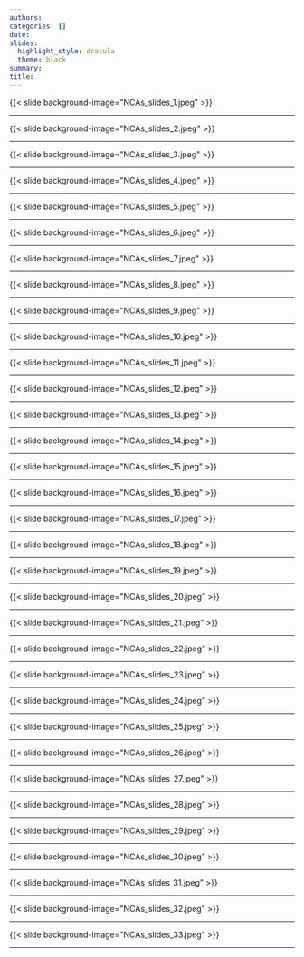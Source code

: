 ```yaml
---
authors: 
categories: []
date: 
slides: 
  highlight_style: dracula
  theme: black
summary: 
title:
---
```

{{< slide background-image="NCAs_slides_1.jpeg" >}}
___
{{< slide background-image="NCAs_slides_2.jpeg" >}}
___
{{< slide background-image="NCAs_slides_3.jpeg" >}}
___
{{< slide background-image="NCAs_slides_4.jpeg" >}}
___
{{< slide background-image="NCAs_slides_5.jpeg" >}}
___
{{< slide background-image="NCAs_slides_6.jpeg" >}}
___
{{< slide background-image="NCAs_slides_7.jpeg" >}}
___
{{< slide background-image="NCAs_slides_8.jpeg" >}}
___
{{< slide background-image="NCAs_slides_9.jpeg" >}}
___
{{< slide background-image="NCAs_slides_10.jpeg" >}}
___
{{< slide background-image="NCAs_slides_11.jpeg" >}}
___
{{< slide background-image="NCAs_slides_12.jpeg" >}}
___
{{< slide background-image="NCAs_slides_13.jpeg" >}}
___
{{< slide background-image="NCAs_slides_14.jpeg" >}}
___
{{< slide background-image="NCAs_slides_15.jpeg" >}}
___
{{< slide background-image="NCAs_slides_16.jpeg" >}}
___
{{< slide background-image="NCAs_slides_17.jpeg" >}}
___
{{< slide background-image="NCAs_slides_18.jpeg" >}}
___
{{< slide background-image="NCAs_slides_19.jpeg" >}}
___
{{< slide background-image="NCAs_slides_20.jpeg" >}}
___
{{< slide background-image="NCAs_slides_21.jpeg" >}}
___
{{< slide background-image="NCAs_slides_22.jpeg" >}}
___
{{< slide background-image="NCAs_slides_23.jpeg" >}}
___
{{< slide background-image="NCAs_slides_24.jpeg" >}}
___
{{< slide background-image="NCAs_slides_25.jpeg" >}}
___
{{< slide background-image="NCAs_slides_26.jpeg" >}}
___
{{< slide background-image="NCAs_slides_27.jpeg" >}}
___
{{< slide background-image="NCAs_slides_28.jpeg" >}}
___
{{< slide background-image="NCAs_slides_29.jpeg" >}}
___
{{< slide background-image="NCAs_slides_30.jpeg" >}}
___
{{< slide background-image="NCAs_slides_31.jpeg" >}}
___
{{< slide background-image="NCAs_slides_32.jpeg" >}}
___
{{< slide background-image="NCAs_slides_33.jpeg" >}}
___